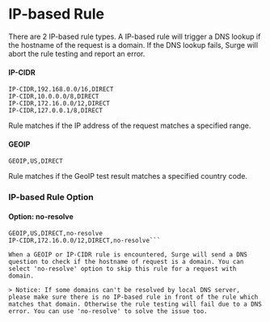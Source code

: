 # IP-based Rule

There are 2 IP-based rule types. A IP-based rule will trigger a DNS lookup if the hostname of the request is a domain. If the DNS lookup fails, Surge will abort the rule testing and report an error.

#### IP-CIDR

```
IP-CIDR,192.168.0.0/16,DIRECT
IP-CIDR,10.0.0.0/8,DIRECT
IP-CIDR,172.16.0.0/12,DIRECT
IP-CIDR,127.0.0.1/8,DIRECT
```

Rule matches if the IP address of the request matches a specified range.

#### GEOIP

`GEOIP,US,DIRECT`

Rule matches if the GeoIP test result matches a specified country code.

### IP-based Rule Option
#### Option: no-resolve

```
GEOIP,US,DIRECT,no-resolve
IP-CIDR,172.16.0.0/12,DIRECT,no-resolve```

When a GEOIP or IP-CIDR rule is encountered, Surge will send a DNS question to check if the hostname of request is a domain. You can select 'no-resolve' option to skip this rule for a request with domain.

> Notice: If some domains can't be resolved by local DNS server, please make sure there is no IP-based rule in front of the rule which matches that domain. Otherwise the rule testing will fail due to a DNS error. You can use 'no-resolve' to solve the issue too.
